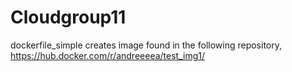 # Cloudgroup11

dockerfile_simple creates image found in the following repository, 
https://hub.docker.com/r/andreeeea/test_img1/


